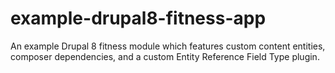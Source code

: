 # example-drupal8-fitness-app
An example Drupal 8 fitness module which features custom content entities, composer dependencies, and a custom Entity Reference Field Type plugin.
